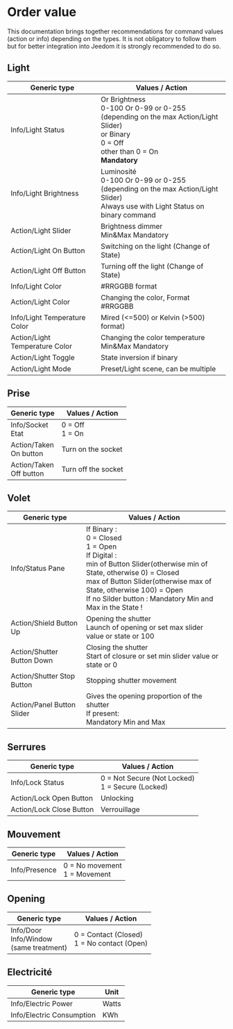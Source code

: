 # Order value

This documentation brings together recommendations for command values (action or info) depending on the types. It is not obligatory to follow them but for better integration into Jeedom it is strongly recommended to do so.

## Light

|Generic type  | Values / Action |
|---------------|-------------|
|Info/Light Status|Or Brightness<br/>0-100 Or 0-99 or 0-255<br/>(depending on the max Action/Light Slider)<br/>or Binary<br/>0 = Off<br/> other than 0 = On<br/>**Mandatory**| 
|Info/Light Brightness|Luminosité<br/>0-100 Or 0-99 or 0-255<br/>(depending on the max Action/Light Slider)<br/>Always use with Light Status on binary command|
|Action/Light Slider|Brightness dimmer<br/>Min&Max Mandatory|
|Action/Light On Button|Switching on the light (Change of State)|
|Action/Light Off Button|Turning off the light (Change of State)|
|Info/Light Color|#RRGGBB format|
|Action/Light Color|Changing the color, Format #RRGGBB|
|Info/Light Temperature Color|Mired (<=500) or Kelvin (>500) format)|
|Action/Light Temperature Color|Changing the color temperature<br/>Min&Max Mandatory|
|Action/Light Toggle|State inversion if binary|
|Action/Light Mode|Preset/Light scene, can be multiple|

## Prise

|Generic type  | Values / Action |
|----------------|------------|
|Info/Socket<br/>Etat|0 = Off<br/>1 = On|
|Action/Taken<br/>On button|Turn on the socket| 
|Action/Taken<br/>Off button|Turn off the socket|

## Volet

|Generic type  | Values / Action |
|---------------|----------------|
|Info/Status Pane|If Binary :<br/>0 = Closed<br/>1 = Open<br/>If Digital :<br/>min of Button Slider(otherwise min of State, otherwise 0) = Closed <br/>max of Button Slider(otherwise max of State, otherwise 100) = Open<br/>If no Silder button : Mandatory Min and Max in the State !|
|Action/Shield Button Up|Opening the shutter<br/>Launch of opening or set max slider value or state or 100| 
|Action/Shutter Button Down|Closing the shutter<br/>Start of closure or set min slider value or state or 0|
|Action/Shutter Stop Button|Stopping shutter movement|
|Action/Panel Button Slider|Gives the opening proportion of the shutter<br/>If present:<br/>Mandatory Min and Max|

## Serrures

|Generic type  | Values / Action |
|---------------|----------------|
|Info/Lock Status|0 = Not Secure (Not Locked)<br/>1 = Secure (Locked)|
|Action/Lock Open Button|Unlocking| 
|Action/Lock Close Button|Verrouillage| 

## Mouvement

|Generic type  | Values / Action |
|---------------|----------------|
|Info/Presence|0 = No movement<br/>1 = Movement|

## Opening 

|Generic type  | Values / Action |
|---------------|----------------|
|Info/Door<br/>Info/Window<br/>(same treatment)|0 = Contact (Closed)<br/>1 = No contact (Open)| 

## Electricité
|Generic type  | Unit |
|---------------|----------------|
|Info/Electric Power|Watts| 
|Info/Electric Consumption|KWh| 
